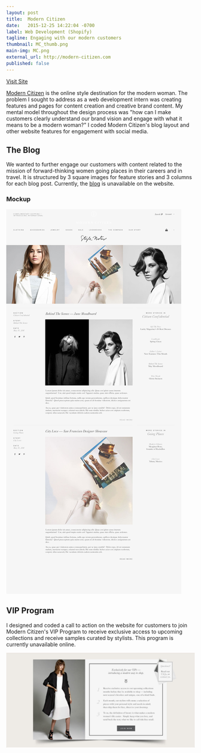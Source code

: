 ```yaml
---
layout: post
title:  Modern Citizen
date:   2015-12-25 14:22:04 -0700
label: Web Development (Shopify)
tagline: Engaging with our modern customers
thumbnail: MC_thumb.png
main-img: MC.png
external_url: http://modern-citizen.com
published: false
---
```

<div class="cta">
  <a href="{{ page.external_url }}" target="_blank">Visit Site</a>
</div>
<section>
<p class="intro"><a href="http://modern-citizen.com">Modern Citizen</a> is the online style destination for the modern woman. The problem I sought to address as a web development intern was creating features and pages for content creation and creative brand content. My mental model throughout the design process was "how can I make customers clearly understand our brand vision and engage with what it means to be a modern woman?" I coded Modern Citizen's blog layout and other website features for engagement with social media.</p>
</section>
<section>
<h1 class="section-title">The Blog</h1>
We wanted to further engage our customers with content related to the mission of forward-thinking women going places in their careers and in travel. It is structured by 3 square images for feature stories and 3 columns for each blog post. Currently, the <a href="http://www.modern-citizen.com/blogs/thecompass" target="_blank">blog</a> is unavailable on the website.
<p>
<h3 class="subtitle">Mockup</h3>
<p>
<img src="/img/portfolio/moderncitizen/blogmockup.jpg" class="img-responsive"> 
</section>
<section>
<h1 class="section-title">VIP Program</h1>
I designed and coded a call to action on the website for customers to join Modern Citizen's VIP Program to receive exclusive access to upcoming collections and receive samples curated by stylists. This program is currently unavailable online.
<p>
<img src="/img/portfolio/moderncitizen/vip_program.jpg" class="img-responsive"> 
</section>
